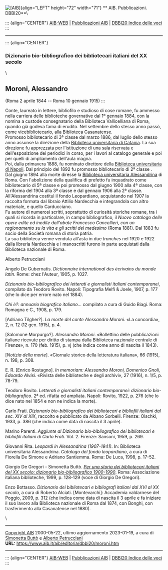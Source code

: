 ![\[AIB\]](/aib/wi/aibv72.gif){align="LEFT" height="72" width="71"}
** AIB. Pubblicazioni. DBBI20**\

::: {align="CENTER"}
[AIB-WEB](/) \| [Pubblicazioni AIB](/pubblicazioni/) \| [DBBI20 Indice
delle voci](dbbi20.htm)
:::

------------------------------------------------------------------------

::: {align="CENTER"}
### Dizionario bio-bibliografico dei bibliotecari italiani del XX secolo

\

## Moroni, Alessandro

(Roma 2 aprile 1844 -- Roma 10 gennaio 1915)
:::

Conte, laureato in lettere, bibliofilo e studioso di cose romane, fu
ammesso nella carriera delle biblioteche governative dal 1º gennaio
1884, con la nomina a custode consegnatario della Biblioteca
Vallicelliana di Roma, quando già godeva fama di erudito. Nel settembre
dello stesso anno passò, come vicebibliotecario, alla Biblioteca
Casanatense.\
Promosso bibliotecario di 3ª classe dal marzo 1886, dal luglio dello
stesso anno assunse la direzione della [Biblioteca universitaria di
Catania](/aib/stor/teche/ct-uni.htm). La sua direzione fu apprezzata per
l\'istituzione di una sala riservata e dell\'esposizione dei periodici
in corso, per i lavori al catalogo generale e poi per quelli di
ampliamento dell\'aula magna.\
Poi, dalla primavera 1888, fu nominato direttore della [Biblioteca
universitaria di Napoli](/aib/stor/teche/na-uni.htm). Dal principio del
1892 fu promosso bibliotecario di 2ª classe .\
Dal giugno 1894 alla morte diresse la [Biblioteca universitaria
Alessandrina](/aib/stor/teche/rm-uni.htm) di Roma. Con l\'abolizione
della qualifica di prefetto fu inquadrato come bibliotecario di 5ª
classe e poi promosso dal giugno 1900 alla 4ª classe, con la riforma del
1904 alla 3ª classe e dal gennaio 1906 alla 2ª classe. All\'Alessandrina
costituì il fondo Leopardiano, acquistando nel 1907 la raccolta formata
dal libraio Attilio Nardecchia e integrandola con altro materiale, e
quello Carducciano.\
Fu autore di numerosi scritti, soprattutto di curiosità storiche romane,
tra i quali si ricorda in particolare, in campo bibliografico, il *Nuovo
catalogo delle opere edite ed inedite dell\'abate Francesco Cancellieri,
con un ragionamento su la vita e gli scritti del medesimo* (Roma 1881).
Dal 1883 fu socio della Società romana di storia patria.\
La sua biblioteca venne venduta all\'asta in due *tranches* nel 1920 e
1922 dalla libreria Nardecchia e i manoscritti furono in parte
acquistati dalla Biblioteca nazionale di Roma.

Alberto Petrucciani

Angelo De Gubernatis. *Dictionnaire international des écrivains du monde
latin*. Rome: chez l\'Auteur, 1905, p. 1027.

*Dizionario bio-bibliografico dei letterati e giornalisti italiani
contemporanei*, compilato da Teodoro Rovito. Napoli: Tipografia Melfi &
Joele, 1907, p. 177 (che lo dice per errore nato nel 1884).

*Chi è?: annuario biografico italiano\...* compilato a cura di Guido
Biagi. Roma: Romagna e C., 1908, p. 179.

\[Adriano Tilgher?\]. *La morte del conte Alessandro Moroni*. «La
concordia», 2, n. 12 (12 gen. 1915), p. 4.

\[Salomone Morpurgo?\]. *Alessandro Moroni*. «Bollettino delle
pubblicazioni italiane ricevute per diritto di stampa dalla Biblioteca
nazionale centrale di Firenze», n. 170 (feb. 1915), p. vj (che indica
come anno di nascita il 1843).

\[*Notizia della morte*\]. «Giornale storico della letteratura
italiana», 66 (1915), n. 198, p. 308.

E. R. \[Enrico Rostagno\]. *In memoriam: Alessandro Moroni, Domenico
Gnoli, Edoardo Alvisi*. «Rivista delle biblioteche e degli archivi», 27
(1916), n. 1/5, p. 78-79.

Teodoro Rovito. *Letterati e giornalisti italiani contemporanei:
dizionario bio-bibliografico*. 2ª ed. rifatta ed ampliata. Napoli:
Rovito, 1922, p. 276 (che lo dice nato nel 1854 e non ne indica la
morte).

Carlo Frati. *Dizionario bio-bibliografico dei bibliotecari e bibliofili
italiani dal sec. XIV al XIX*, raccolto e pubblicato da Albano Sorbelli.
Firenze: Olschki, 1933, p. 386 (che indica come data di nascita il 3
aprile).

Marino Parenti. *Aggiunte al Dizionario bio-bibliografico dei
bibliotecari e bibliofili italiani di Carlo Frati*. Vol. 2. Firenze:
Sansoni, 1959, p. 269.

Giovanni Rita. *Leopardi in Alessandrina (1907-1941)*. In: Biblioteca
universitaria Alessandrina. *Catalogo del fondo leopardiano*, a cura di
Fiorella De Simone e Adriano Santiemma. Roma: De Luca, 1998, p. 17-52.

Giorgio De Gregori - Simonetta Buttò. [*Per una storia dei bibliotecari
italiani del XX secolo: dizionario bio-bibliografico
1900-1990*](/aib/editoria/pub065.htm). Roma: Associazione italiana
biblioteche, 1999, p. 128-129 (voce di Giorgio De Gregori).

Enzo Bottasso. *Dizionario dei bibliotecari e bibliografi italiani dal
XVI al XX secolo*, a cura di Roberto Alciati. \[Montevarchi\]: Accademia
valdarnese del Poggio, 2009, p. 312 (che indica come data di nascita il
3 aprile e fa iniziare il suo lavoro alla Biblioteca nazionale di Roma
dal 1874, con Bonghi, con trasferimento alla Casanatense nel 1880).

\

------------------------------------------------------------------------

[Copyright AIB](/su-questo-sito/dichiarazione-di-copyright-aib-web/)
2000-05-22, ultimo aggiornamento 2023-01-19, a cura di [Simonetta
Buttò](/aib/redazione3.htm) e [Alberto
Petrucciani](/su-questo-sito/redazione-aib-web/)\
**URL:** https://www.aib.it/aib/editoria/dbbi20/moroni.htm

------------------------------------------------------------------------

::: {align="CENTER"}
[AIB-WEB](/) \| [Pubblicazioni AIB](/pubblicazioni/) \| [DBBI20 Indice
delle voci](dbbi20.htm)
:::
